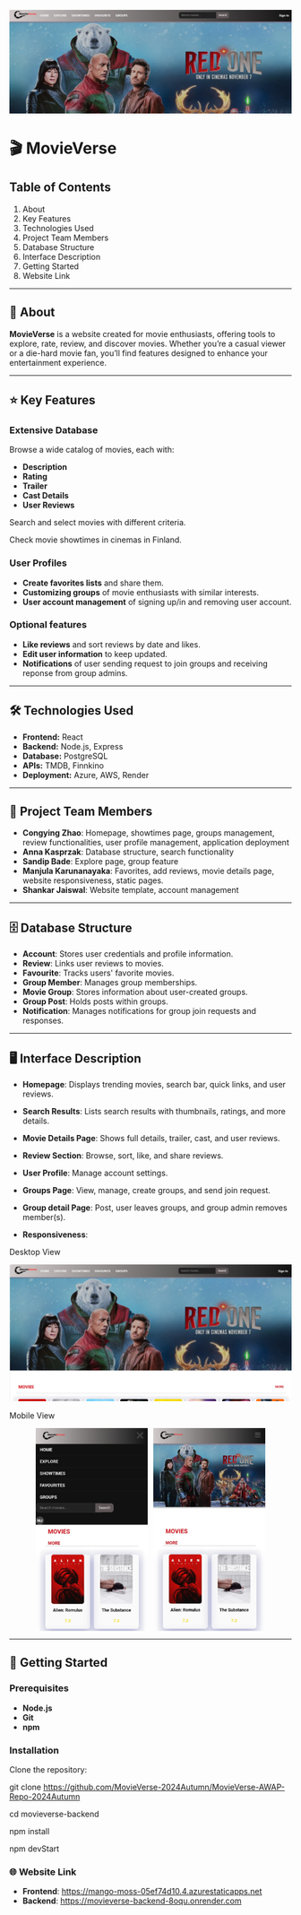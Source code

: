 
![Homepage Screenshot](movieverse-frontend/src/assest/CoverR.jpg)



# 🎬 **MovieVerse**

## Table of Contents
1. About
2. Key Features
3. Technologies Used
4. Project Team Members
5. Database Structure
6. Interface Description
7. Getting Started
8. Website Link

---

## 📖 About

**MovieVerse** is a website created for movie enthusiasts, offering tools to explore, rate, review, and discover movies. Whether you’re a casual viewer or a die-hard movie fan, you’ll find features designed to enhance your entertainment experience.

---

## ⭐ Key Features

### Extensive Database
Browse a wide catalog of movies, each with:
- **Description**
- **Rating**
- **Trailer**
- **Cast Details**
- **User Reviews**
  
Search and select movies with different criteria.

Check movie showtimes in cinemas in Finland.

### User Profiles
- **Create favorites lists** and share them.
- **Customizing groups** of movie enthusiasts with similar interests.
- **User account management** of signing up/in and removing user account.

### Optional features
- **Like reviews** and sort reviews by date and likes.
- **Edit user information** to keep updated.
- **Notifications** of user sending request to join groups and receiving reponse from group admins.

---

## 🛠️ Technologies Used

- **Frontend:** React
- **Backend:** Node.js, Express
- **Database:** PostgreSQL
- **APIs:** TMDB, Finnkino
- **Deployment:** Azure, AWS, Render 

---

## 👥 Project Team Members

- **Congying Zhao**: Homepage, showtimes page, groups management, review functionalities, user profile management, application deployment
- **Anna Kasprzak**: Database structure, search functionality
- **Sandip Bade**: Explore page, group feature
- **Manjula Karunanayaka**: Favorites, add reviews, movie details page, website responsiveness, static pages.
- **Shankar Jaiswal**: Website template, account management

---

## 🗄️ Database Structure

- **Account**: Stores user credentials and profile information.
- **Review**: Links user reviews to movies.
- **Favourite**: Tracks users' favorite movies.
- **Group Member**: Manages group memberships.
- **Movie Group**: Stores information about user-created groups.
- **Group Post**: Holds posts within groups.
- **Notification**: Manages notifications for group join requests and responses.

---

## 🖥️ Interface Description

- **Homepage**: Displays trending movies, search bar, quick links, and user reviews.
- **Search Results**: Lists search results with thumbnails, ratings, and more details.
- **Movie Details Page**: Shows full details, trailer, cast, and user reviews.
- **Review Section**: Browse, sort, like, and share reviews.
- **User Profile**: Manage account settings.
- **Groups Page**: View, manage, create groups, and send join request.
- **Group detail Page**: Post, user leaves groups, and group admin removes member(s).

  
- **Responsiveness**:

Desktop View

![Desktopview](movieverse-frontend/src/assest/Desktopvwe.jpeg)

Mobile View

<div style="display: flex; justify-content: center; gap: 10px;">
  <img src="movieverse-frontend/src/assest/MObview2.jpeg" alt="Mobile View 1" width="200px">
  <img src="movieverse-frontend/src/assest/MObvire1.jpeg" alt="Mobile View 2" width="200px">
</div>



---

## 🚀 Getting Started

### Prerequisites
- **Node.js**
- **Git**
- **npm**

### Installation

Clone the repository:

git clone https://github.com/MovieVerse-2024Autumn/MovieVerse-AWAP-Repo-2024Autumn 

cd movieverse-backend

npm install

npm devStart

### 🌐 Website Link

- **Frontend**: https://mango-moss-05ef74d10.4.azurestaticapps.net
- **Backend**: https://movieverse-backend-8oqu.onrender.com




